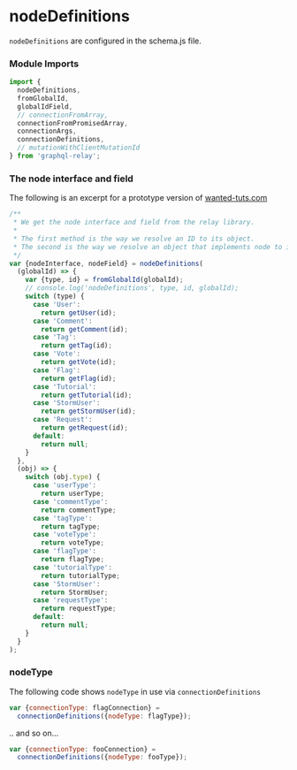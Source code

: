 # nodeDefinitions

`nodeDefinitions` are configured in the schema.js file.

### Module Imports

```javascript
import {
  nodeDefinitions,
  fromGlobalId,
  globalIdField,
  // connectionFromArray,
  connectionFromPromisedArray,
  connectionArgs,
  connectionDefinitions,
  // mutationWithClientMutationId
} from 'graphql-relay';
```


### The node interface and field
The following is an excerpt for a prototype version of [wanted-tuts.com](https://wanted-tuts.com)

```javascript
/**
 * We get the node interface and field from the relay library.
 *
 * The first method is the way we resolve an ID to its object.
 * The second is the way we resolve an object that implements node to its type.
 */
var {nodeInterface, nodeField} = nodeDefinitions(
  (globalId) => {
    var {type, id} = fromGlobalId(globalId);
    // console.log('nodeDefinitions', type, id, globalId);
    switch (type) {
      case 'User':
        return getUser(id);
      case 'Comment':
        return getComment(id);
      case 'Tag':
        return getTag(id);
      case 'Vote':
        return getVote(id);
      case 'Flag':
        return getFlag(id);
      case 'Tutorial':
        return getTutorial(id);
      case 'StormUser':
        return getStormUser(id);
      case 'Request':
        return getRequest(id);
      default:
        return null;
    }
  },
  (obj) => {
    switch (obj.type) {
      case 'userType':
        return userType;
      case 'commentType':
        return commentType;
      case 'tagType':
        return tagType;
      case 'voteType':
        return voteType;
      case 'flagType':
        return flagType;
      case 'tutorialType':
        return tutorialType;
      case 'StormUser':
        return StormUser;
      case 'requestType':
        return requestType;
      default:
        return null;
    }
  }
);
```

### nodeType
The following code shows `nodeType` in use via `connectionDefinitions`

```javascript
var {connectionType: flagConnection} =
  connectionDefinitions({nodeType: flagType});
```

.. and so on...

```javascript
var {connectionType: fooConnection} =
  connectionDefinitions({nodeType: fooType});
```
